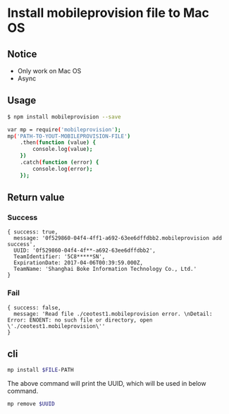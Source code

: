 # Install mobileprovision file to Mac OS

## Notice
- Only work on Mac OS
- Async

## Usage

```sh
$ npm install mobileprovision --save
```

```sh
var mp = require('mobileprovision');
mp('PATH-TO-YOUT-MOBILEPROVISION-FILE')
    .then(function (value) {
        console.log(value);
    })
    .catch(function (error) {
        console.log(error);
    });
```
## Return value

### Success
```
{ success: true,
  message: '0f529860-04f4-4ff1-a692-63ee6dffdbb2.mobileprovision add success',
  UUID: '0f529860-04f4-4f**-a692-63ee6dffdbb2',
  TeamIdentifier: '5C8*****SN',
  ExpirationDate: 2017-04-06T00:39:59.000Z,
  TeamName: 'Shanghai Boke Information Technology Co., Ltd.' 
}

```

### Fail

```
{ success: false,
  message: 'Read file ./ceotest1.mobileprovision error. \nDetail: Error: ENOENT: no such file or directory, open \'./ceotest1.mobileprovision\'' 
}

```

## cli

```bash
mp install $FILE-PATH

```
The above command will print the UUID, which will be used in below command.


```bash
mp remove $UUID
```